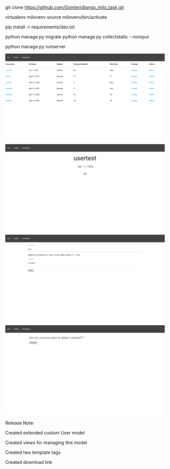 git clone https://github.com/Gointer/django_milo_task.git

virtualenv milovenv
source milovenv/bin/activate

pip install -r requirements/dev.txt

python manage.py migrate
python manage.py collectstatic --noinput

python manage.py runserver

![Alt text](https://github.com/Gointer/screenshots/blob/master/Screenshot%20from%202016-04-15%2007-02-37.png)
![Alt text](https://github.com/Gointer/screenshots/blob/master/Screenshot%20from%202016-04-15%2007-02-43.png)
![Alt text](https://github.com/Gointer/screenshots/blob/master/Screenshot%20from%202016-04-15%2007-02-54.png)
![Alt text](https://github.com/Gointer/screenshots/blob/master/Screenshot%20from%202016-04-15%2007-02-59.png)

Release Note:

  Created extended custom User model
  
  Created views for managing this model
  
  Created two template tags
  
  Created download link
  
